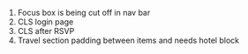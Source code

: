 1. Focus box is being cut off in nav bar
2. CLS login page
3. CLS after RSVP
5. Travel section padding between items and needs hotel block